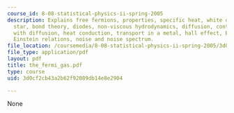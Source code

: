 ```yaml
---
course_id: 8-08-statistical-physics-ii-spring-2005
description: Explains free fermions, properties, specific heat, white dwarf and neutron
  star, bond theory, diodes, non-viscous hydrodynamics, diffusion, continuity equation
  with diffusion, heat conduction, transport in a metal, hall effect, Boltzmann equation,
  Einstein relations, noise and noise spectrum.
file_location: /coursemedia/8-08-statistical-physics-ii-spring-2005/3d0cf2cb43a2b62f92089db14e8e2904_the_fermi_gas.pdf
file_type: application/pdf
layout: pdf
title: the_fermi_gas.pdf
type: course
uid: 3d0cf2cb43a2b62f92089db14e8e2904

---
```

None